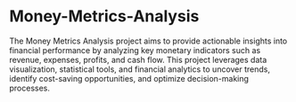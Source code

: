 # Money-Metrics-Analysis
The Money Metrics Analysis project aims to provide actionable insights into financial performance by analyzing key monetary indicators such as revenue, expenses, profits, and cash flow. This project leverages data visualization, statistical tools, and financial analytics to uncover trends, identify cost-saving opportunities, and optimize decision-making processes.

